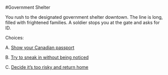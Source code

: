 #Government Shelter

You rush to the designated government shelter downtown. The line is long, filled with frightened families. A soldier stops you at the gate and asks for ID.

Choices:

A. [Show your Canadian passport](passport.md)

B. [Try to sneak in without being noticed](sneakIn.md)

C. [Decide it’s too risky and return home](stayHome.md)
